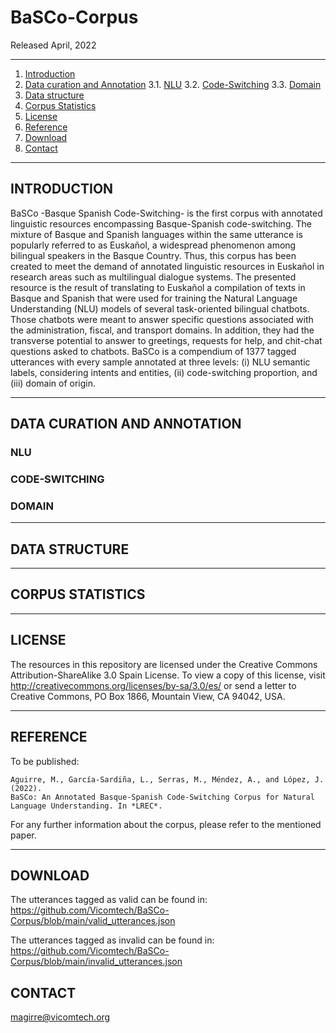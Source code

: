 # BaSCo-Corpus
Released April, 2022

* * *


1. [Introduction](#introduction)
2. [Data curation and Annotation](#data-curation-and-annotation)
    3.1. [NLU](#nlu)
    3.2. [Code-Switching](#code-switching)
    3.3. [Domain](#domain)
3. [Data structure](#data-structure)
4. [Corpus Statistics](#corpus-statistics)
5. [License](#license)
6. [Reference](#reference)
7. [Download](#download)
8. [Contact](#contact)

* * *



## INTRODUCTION

BaSCo  -Basque Spanish Code-Switching- is the first corpus with annotated linguistic resources encompassing Basque-Spanish code-switching. The mixture of Basque and Spanish languages within the same utterance is popularly referred to as Euskañol, a widespread phenomenon among bilingual speakers in the Basque Country. Thus, this corpus has been created to meet the demand of annotated linguistic resources in Euskañol in research areas such as multilingual dialogue systems. The presented resource is the result of translating to Euskañol a compilation of texts in Basque and Spanish that were used for training the Natural
Language Understanding (NLU) models of several task-oriented bilingual chatbots. Those chatbots were meant to answer specific questions associated with the administration, fiscal, and transport domains. In addition, they had the transverse potential to answer to greetings, requests for help, and chit-chat questions asked to chatbots. BaSCo is a compendium of 1377 tagged utterances with every sample annotated at three levels: (i) NLU semantic labels, considering intents and entities, (ii) code-switching proportion, and (iii) domain of origin.


***


## DATA CURATION AND ANNOTATION

### NLU

### CODE-SWITCHING

### DOMAIN


***


## DATA STRUCTURE


***


## CORPUS STATISTICS


***


## LICENSE


The resources in this repository are licensed under the Creative Commons Attribution-ShareAlike 3.0 Spain
License. To view a copy of this license, visit http://creativecommons.org/licenses/by-sa/3.0/es/ or send
a letter to Creative Commons, PO Box 1866, Mountain View, CA 94042, USA.


***

## REFERENCE

To be published:

```
Aguirre, M., García-Sardiña, L., Serras, M., Méndez, A., and López, J. (2022).
BaSCo: An Annotated Basque-Spanish Code-Switching Corpus for Natural
Language Understanding. In *LREC*.
```

For any further information about the corpus, please refer to the mentioned paper.


***


## DOWNLOAD

The utterances tagged as valid can be found in: https://github.com/Vicomtech/BaSCo-Corpus/blob/main/valid_utterances.json

The utterances tagged as invalid can be found in: https://github.com/Vicomtech/BaSCo-Corpus/blob/main/invalid_utterances.json


## CONTACT

magirre@vicomtech.org

